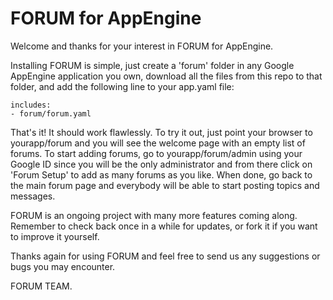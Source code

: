 FORUM for AppEngine
===================

Welcome and thanks for your interest in FORUM for AppEngine.

Installing FORUM is simple, just create a 'forum' folder in any Google AppEngine application you own, download all the files from this repo to that folder, and add the following line to your app.yaml file:

    includes:
    - forum/forum.yaml

That's it! It should work flawlessly. To try it out, just point your browser to yourapp/forum and you will see the welcome page with an empty list of forums. To start adding forums, go to yourapp/forum/admin using your Google ID since you will be the only administrator and from there click on 'Forum Setup' to add as many forums as you like. When done, go back to the main forum page and everybody will be able to start posting topics and messages.

FORUM is an ongoing project with many more features coming along. Remember to check back once in a while for updates, or fork it if you want to improve it yourself.

Thanks again for using FORUM and feel free to send us any suggestions or bugs you may encounter.


FORUM TEAM.
